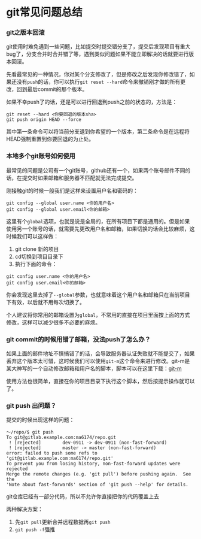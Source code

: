 # git常见问题总结

### git之版本回滚

git使用时难免遇到一些问题，比如提交时提交错分支了，提交后发现项目有重大bug了，分支合并时合并错了等，遇到类似问题如果不能立即解决的话就要进行版本回滚。

先看最常见的一种情况，你对某个分支修改了，但是修改之后发现你修改错了，如果还没有`push`的话，你可以执行`git reset --hard`命令来撤销刚才做的所有更改，回到最后commit的那个版本。

如果不幸push了的话，还是可以进行回退到push之前的状态的，方法是：

```
git reset --hard <你要回退的版本sha>
git push origin HEAD --force
```
其中第一条命令可以将当前分支退到你希望的一个版本，第二条命令是在远程将HEAD强制重置到你要回退的为止处。


### 本地多个git账号如何使用

最常见的问题是公司有一个git账号，github还有一个，如果两个账号邮件不同的话，在提交时如果邮箱和服务器不匹配就无法完成提交。

刚接触git的时候一般我们是这样来设置用户名和密码的：

```shell
git config --global user.name <你的用户名>
git config --global user.email<你的邮箱>
```

这里有个`global`选项，也就是说是全局的，在所有项目下都是通用的。但是如果使用另一个账号的话，就需要先更改用户名和邮箱，如果切换的话会比较麻烦，这时候我们可以这样做：

1. git clone 新的项目
2. cd切换到项目目录下
3. 执行下面的命令：
```
git config user.name <你的用户名>
git config user.email<你的邮箱>
```

你会发现这里去掉了`--global`参数，也就意味着这个用户名和邮箱只在当前项目下有效，以后就不用每次切换了。

个人建议将你常用的邮箱设置为`global`，不常用的直接在项目里面按上面的方式修改，这样可以减少很多不必要的麻烦。

### git commit的时候用错了邮箱，没法push了怎么办？

如果上面的邮件地址不慎搞错了的话，会导致服务器认证失败就不能提交了，如果丢弃这个版本太可惜，这时候我们可以使用`git-m`这个命令来进行修改。git-m是某大神写的一个自动修改邮箱和用户名的脚本，脚本可以在这里下载：[git-m](/files/git-m)

使用方法也很简单，直接在你的项目目录下执行这个脚本，然后按提示操作就可以了。

### git push 出问题？

提交的时候出现这样的问题：
```
～/repo/$ git push
To git@gitlab.example.com:ma6174/repo.git
 ! [rejected]        dev-0911 -> dev-0911 (non-fast-forward)
 ! [rejected]        master -> master (non-fast-forward)
error: failed to push some refs to 'git@gitlab.example.com:ma6174/repo.git'
To prevent you from losing history, non-fast-forward updates were rejected
Merge the remote changes (e.g. 'git pull') before pushing again.  See the
'Note about fast-forwards' section of 'git push --help' for details.
```
git仓库已经有一部分代码，所以不允许你直接把你的代码覆盖上去

两种解决方案：

1. 先`git pull`更新合并远程数据再`git push`
2. `git push -f`强推
